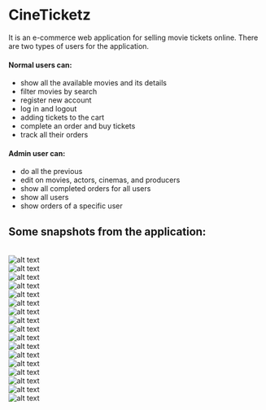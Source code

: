 # CineTicketz
It is an e-commerce web application for selling movie tickets online. There are two types of users for the application.
#### Normal users can:
- show all the available movies and its details
- filter movies by search
- register new account
- log in and logout
- adding tickets to the cart 
- complete an order and buy tickets
- track all their orders
#### Admin user can:
- do all the previous
- edit on movies, actors, cinemas, and producers
- show all completed orders for all users
- show all users
- show orders of a specific user

## Some snapshots from the application:
</br>![alt text](snapshots/1.png)
</br>![alt text](snapshots/2.png)
</br>![alt text](snapshots/3.png)
</br>![alt text](snapshots/4.png)
</br>![alt text](snapshots/5.png)
</br>![alt text](snapshots/6.png)
</br>![alt text](snapshots/7.png)
</br>![alt text](snapshots/8.png)
</br>![alt text](snapshots/9.png)
</br>![alt text](snapshots/10.png)
</br>![alt text](snapshots/11.png)
</br>![alt text](snapshots/12.png)
</br>![alt text](snapshots/13.png)
</br>![alt text](snapshots/14.png)
</br>![alt text](snapshots/15.png)
</br>![alt text](snapshots/16.png)
</br>![alt text](snapshots/17.png)

